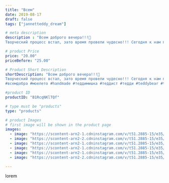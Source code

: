 ```yaml
---
title: "Всем"
date: 2019-08-17
draft: false
tags: ["jannetteddy_dream"]

# meta description
description : "Всем доброго вечера!!!🤗
Творческий процесс встал, зато время провели чудесно!!! Сегодня к нам приезжали друзья, самые дорогие и близкие, правда фото с сегодняшн"

# product Price
price: "20.00"
priceBefore: "25.00"

# Product Short Description
shortDescription: "Всем доброго вечера!!!🤗
Творческий процесс встал, зато время провели чудесно!!! Сегодня к нам приезжали друзья, самые дорогие и близкие, правда фото с сегодняшних посиделок нет! Зато время провели супер!!! Спасибо @moyrebus за настольные игры (цитадель сразила всех на повал!!!😉 имаджинариум и свинтус, тоже не подвели, как всегда 👌) А ещё роллы 🍣 и арбуз 🍉 плюс 🍰 🙈 В общем, в хорошей компании время летит не заметно! Натуля, Виталик и Мария, любим вас очень и ждём в гости снова!!!😘❤️
#всемдобра #моелето #handmade #теддимишка #теддист #тедди #teddybear #teddy #artistteddybear #мишкитедди #мишкатедди #друзьятедди #teddybear🐻 #teddy🐻 #teddy_bear #teddybearlove #artistteddybear #artistteddy"

#product ID
productID: "B1RcqNKlTQf"

# type must be "products"
type: "products"

# product Images
# first image will be shown in the product page
images:
  - image: "https://scontent-arn2-1.cdninstagram.com/v/t51.2885-15/e35/s1080x1080/69325273_625861114487896_3213934052061652933_n.jpg?_nc_ht=scontent-arn2-1.cdninstagram.com&_nc_cat=104&_nc_ohc=lKA08HS7aTYAX-ieqcK&tp=1&oh=ec1bda01d715aaca2b5153a5e11b29b9&oe=605B8DFD&ig_cache_key=MjExMjU5NTc0MjkzMzk0OTM2Ng%3D%3D.2"
  - image: "https://scontent-arn2-2.cdninstagram.com/v/t51.2885-15/e35/s1080x1080/62134514_2274676122842420_2283111593076434901_n.jpg?_nc_ht=scontent-arn2-2.cdninstagram.com&_nc_cat=108&_nc_ohc=gytovRPTukoAX9h7IB1&tp=1&oh=09f6c4d2ab48b9ca5fcaae27be870eb5&oe=605D82A3&ig_cache_key=MjExMjU5NTc0MjkxNzM3OTY5NQ%3D%3D.2"
  - image: "https://scontent-arn2-1.cdninstagram.com/v/t51.2885-15/e35/s1080x1080/67650924_881601368906488_4860311291536246922_n.jpg?_nc_ht=scontent-arn2-1.cdninstagram.com&_nc_cat=104&_nc_ohc=GPzqYSIC1tUAX-bNxEf&tp=1&oh=f388b0cb3b911a4ed2cfabadf976a08a&oe=605CBBF5&ig_cache_key=MjExMjU5NTc0MjkwODc1Njk5NA%3D%3D.2"
  - image: "https://scontent-arn2-1.cdninstagram.com/v/t51.2885-15/e35/s1080x1080/69121847_426675301280910_7106844524635755585_n.jpg?_nc_ht=scontent-arn2-1.cdninstagram.com&_nc_cat=106&_nc_ohc=1wuOcYI1FeIAX_mErEF&tp=1&oh=3f1d2b7515401330c2d9754a53989a34&oe=605CFBA6&ig_cache_key=MjExMjU5NTc0Mjg5MjAzMjUxMw%3D%3D.2"
  - image: "https://scontent-arn2-1.cdninstagram.com/v/t51.2885-15/e35/s1080x1080/68818720_111815493320467_8899049045348042635_n.jpg?_nc_ht=scontent-arn2-1.cdninstagram.com&_nc_cat=107&_nc_ohc=dHwx5-vJVbwAX9zsnjU&tp=1&oh=85c0b7f35174a653639878001a8e51f5&oe=605D7EE3&ig_cache_key=MjExMjU5NTc0MjkwMDU5MjkwOA%3D%3D.2"
  - image: "https://scontent-arn2-2.cdninstagram.com/v/t51.2885-15/e35/s1080x1080/66491467_122808555704460_8485723430053781116_n.jpg?_nc_ht=scontent-arn2-2.cdninstagram.com&_nc_cat=100&_nc_ohc=QkS0V1eDanMAX_UjkXE&tp=1&oh=6bd4a5ee2ee81dc0a8c56ecc11701e6f&oe=605B27A8&ig_cache_key=MjExMjU5NTc0Mjg3NTIwOTUxMA%3D%3D.2"

---
```

lorem
